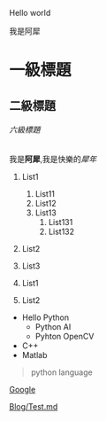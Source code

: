 Hello world

我是阿犀

# 一級標題

## 二級標題

###### 六級標題

我是**阿犀**,我是快樂的*犀年*

1. List1
    1. List11
    1. List12
    1. List13
        1. List131
        2. List132
1. List2

1. List3


1. List1
2. List2

* Hello Python
    * Python AI
    * Pyhton OpenCV
* C++
* Matlab

> python language

[Google](https://www.google.com)

[Blog/Test.md](/blog/post-1)
